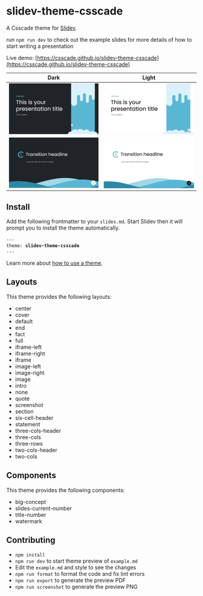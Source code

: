 # slidev-theme-csscade

A Csscade theme for [Slidev](https://github.com/slidevjs/slidev).

run `npm run dev` to check out the example slides for more details of how to start writing a presentation

Live demo: [https://csscade.github.io/slidev-theme-csscade](https://csscade.github.io/slidev-theme-csscade)

|                     Dark                     |                       Light                        |
| :------------------------------------------: | :------------------------------------------------: |
|        ![cover](example-export/1.png)        |        ![cover](example-export-light/1.png)        |
| ![transition-headline](example-export/4.png) | ![transition-headline](example-export-light/4.png) |

## Install

Add the following frontmatter to your `slides.md`. Start Slidev then it will prompt you to install the theme automatically.

<pre><code>---
theme: <b>slidev-theme-csscade</b>
---</code></pre>

Learn more about [how to use a theme](https://sli.dev/themes/use).

## Layouts

This theme provides the following layouts:

- center
- cover
- default
- end
- fact
- full
- iframe-left
- iframe-right
- iframe
- image-left
- image-right
- image
- intro
- none
- quote
- screenshot
- section
- six-cell-header
- statement
- three-cols-header
- three-cols
- three-rows
- two-cols-header
- two-cols

## Components

This theme provides the following components:

- big-concept
- slides-current-number
- title-number
- watermark

## Contributing

- `npm install`
- `npm run dev` to start theme preview of `example.md`
- Edit the `example.md` and style to see the changes
- `npm run format` to format the code and fix lint errors
- `npm run export` to generate the preview PDF
- `npm run screenshot` to generate the preview PNG
